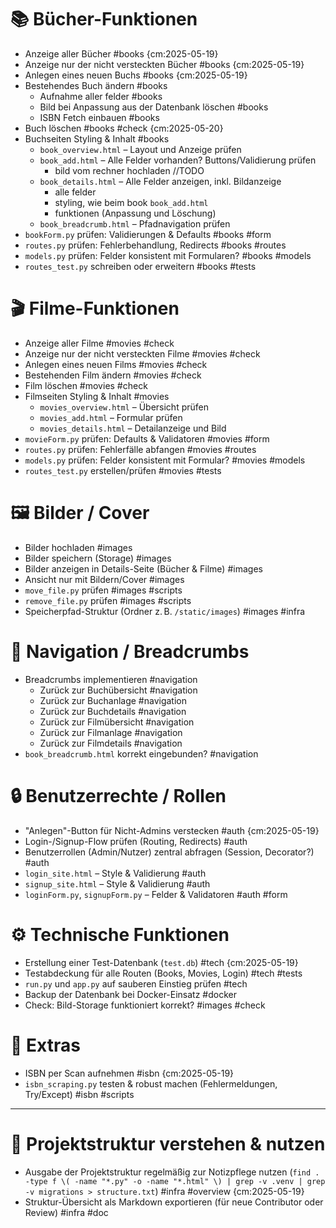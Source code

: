 # 📚 Bücher-Funktionen
- Anzeige aller Bücher #books {cm:2025-05-19}
- Anzeige nur der nicht versteckten Bücher #books {cm:2025-05-19}
- Anlegen eines neuen Buchs #books {cm:2025-05-19}
- Bestehendes Buch ändern #books
  - Aufnahme aller felder #books
  - Bild bei Anpassung aus der Datenbank löschen #books
  - ISBN Fetch einbauen #books
- Buch löschen #books #check {cm:2025-05-20}
- Buchseiten Styling & Inhalt #books
  - `book_overview.html` – Layout und Anzeige prüfen
  - `book_add.html` – Alle Felder vorhanden? Buttons/Validierung prüfen
    - bild vom rechner hochladen //TODO
  - `book_details.html` – Alle Felder anzeigen, inkl. Bildanzeige
    - alle felder
    - styling, wie beim book `book_add.html`
    - funktionen (Anpassung und Löschung)
  - `book_breadcrumb.html` – Pfadnavigation prüfen
- `bookForm.py` prüfen: Validierungen & Defaults #books #form
- `routes.py` prüfen: Fehlerbehandlung, Redirects #books #routes
- `models.py` prüfen: Felder konsistent mit Formularen? #books #models
- `routes_test.py` schreiben oder erweitern #books #tests

# 🎬 Filme-Funktionen
- Anzeige aller Filme #movies #check
- Anzeige nur der nicht versteckten Filme #movies #check
- Anlegen eines neuen Films #movies #check
- Bestehenden Film ändern #movies #check
- Film löschen #movies #check
- Filmseiten Styling & Inhalt #movies
  - `movies_overview.html` – Übersicht prüfen
  - `movies_add.html` – Formular prüfen
  - `movies_details.html` – Detailanzeige und Bild
- `movieForm.py` prüfen: Defaults & Validatoren #movies #form
- `routes.py` prüfen: Fehlerfälle abfangen #movies #routes
- `models.py` prüfen: Felder konsistent mit Formular? #movies #models
- `routes_test.py` erstellen/prüfen #movies #tests

# 🖼️ Bilder / Cover
- Bilder hochladen #images
- Bilder speichern (Storage) #images
- Bilder anzeigen in Details-Seite (Bücher & Filme) #images
- Ansicht nur mit Bildern/Cover #images
- `move_file.py` prüfen #images #scripts
- `remove_file.py` prüfen #images #scripts
- Speicherpfad-Struktur (Ordner z. B. `/static/images`) #images #infra

# 🧭 Navigation / Breadcrumbs
- Breadcrumbs implementieren #navigation
  - Zurück zur Buchübersicht #navigation
  - Zurück zur Buchanlage #navigation
  - Zurück zur Buchdetails #navigation
  - Zurück zur Filmübersicht #navigation
  - Zurück zur Filmanlage #navigation
  - Zurück zur Filmdetails #navigation
- `book_breadcrumb.html` korrekt eingebunden? #navigation

# 🔒 Benutzerrechte / Rollen
- "Anlegen"-Button für Nicht-Admins verstecken #auth {cm:2025-05-19}
- Login-/Signup-Flow prüfen (Routing, Redirects) #auth
- Benutzerrollen (Admin/Nutzer) zentral abfragen (Session, Decorator?) #auth
- `login_site.html` – Style & Validierung #auth
- `signup_site.html` – Style & Validierung #auth
- `loginForm.py`, `signupForm.py` – Felder & Validatoren #auth #form

# ⚙️ Technische Funktionen
- Erstellung einer Test-Datenbank (`test.db`) #tech {cm:2025-05-19}
- Testabdeckung für alle Routen (Books, Movies, Login) #tech #tests
- `run.py` und `app.py` auf sauberen Einstieg prüfen #tech
- Backup der Datenbank bei Docker-Einsatz #docker
- Check: Bild-Storage funktioniert korrekt? #images #check

# 🧪 Extras
- ISBN per Scan aufnehmen #isbn {cm:2025-05-19}
- `isbn_scraping.py` testen & robust machen (Fehlermeldungen, Try/Except) #isbn #scripts

---

# 📂 Projektstruktur verstehen & nutzen
- Ausgabe der Projektstruktur regelmäßig zur Notizpflege nutzen (`find . -type f \( -name "*.py" -o -name "*.html" \) | grep -v .venv | grep -v migrations > structure.txt`) #infra #overview  {cm:2025-05-19}
- Struktur-Übersicht als Markdown exportieren (für neue Contributor oder Review) #infra #doc
